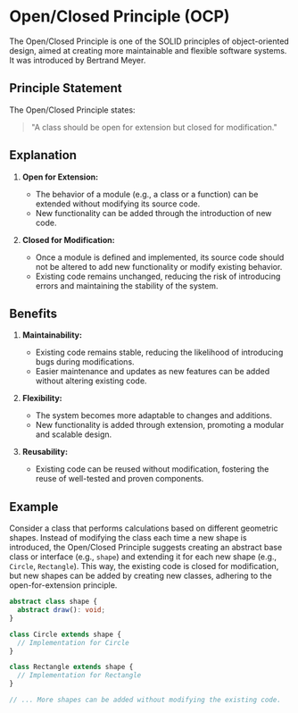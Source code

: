 # Open/Closed Principle (OCP)

The Open/Closed Principle is one of the SOLID principles of object-oriented design, aimed at creating more maintainable and flexible software systems. It was introduced by Bertrand Meyer.

## Principle Statement

The Open/Closed Principle states:

> "A class should be open for extension but closed for modification."

## Explanation

1. **Open for Extension:**
   - The behavior of a module (e.g., a class or a function) can be extended without modifying its source code.
   - New functionality can be added through the introduction of new code.

2. **Closed for Modification:**
   - Once a module is defined and implemented, its source code should not be altered to add new functionality or modify existing behavior.
   - Existing code remains unchanged, reducing the risk of introducing errors and maintaining the stability of the system.

## Benefits

1. **Maintainability:**
   - Existing code remains stable, reducing the likelihood of introducing bugs during modifications.
   - Easier maintenance and updates as new features can be added without altering existing code.

2. **Flexibility:**
   - The system becomes more adaptable to changes and additions.
   - New functionality is added through extension, promoting a modular and scalable design.

3. **Reusability:**
   - Existing code can be reused without modification, fostering the reuse of well-tested and proven components.

## Example

Consider a class that performs calculations based on different geometric shapes. Instead of modifying the class each time a new shape is introduced, the Open/Closed Principle suggests creating an abstract base class or interface (e.g., `shape`) and extending it for each new shape (e.g., `Circle`, `Rectangle`). This way, the existing code is closed for modification, but new shapes can be added by creating new classes, adhering to the open-for-extension principle.

```typescript
abstract class shape {
  abstract draw(): void;
}

class Circle extends shape {
  // Implementation for Circle
}

class Rectangle extends shape {
  // Implementation for Rectangle
}

// ... More shapes can be added without modifying the existing code.
